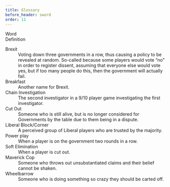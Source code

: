 ```yaml
---
title: Glossary
before_header: sword
order: 11
---
```

<div class="responsive-table">
  <div class="responsive-table-cell responsive-table-head">
    Word
  </div>
  <div class="responsive-table-cell responsive-table-head">
    Definition
  </div>
  <dl class="responsive-table">
    <dt class="responsive-table-cell">
      Brexit
    </dt>
    <dd class="responsive-table-cell">
      Voting down three governments in a row, thus causing a policy to be revealed at random. So-called because some players would vote “no” in order to register dissent, assuming that everyone else would vote yes, but if too many people do this, then the government will actually fail.
    </dd>
    <dt class="responsive-table-cell">
      Breakfast
    </dt>
    <dd class="responsive-table-cell">
      Another name for Brexit.
    </dd>
    <dt class="responsive-table-cell">
      Chain Investigation
    </dt>
    <dd class="responsive-table-cell">
      The second investigator in a 9/10 player game investigating the first investigator.
    </dd>
    <dt class="responsive-table-cell">
      Cut Out
    </dt>
    <dd class="responsive-table-cell">
      Someone who is still alive, but is no longer considered for Governments by the table due to them being in a dispute.
    </dd>
    <dt class="responsive-table-cell">
      Liberal Block/Corner
    </dt>
    <dd class="responsive-table-cell">
      A perceived group of Liberal players who are trusted by the majority.
    </dd>
    <dt class="responsive-table-cell">
      Power play
    </dt>
    <dd class="responsive-table-cell">
      When a player is on the government two rounds in a row.
    </dd>
    <dt class="responsive-table-cell">
      Soft Elimination
    </dt>
    <dd class="responsive-table-cell">
      When a player is cut out.
    </dd>
    <dt class="responsive-table-cell">
      Maverick Cop
    </dt>
    <dd class="responsive-table-cell">
      Someone who throws out unsubstantiated claims and their belief cannot be shaken.
    </dd>
    <dt class="responsive-table-cell">
      Wheelbarrow
    </dt>
    <dd class="responsive-table-cell">
      Someone who is doing something so crazy they should be carted off.
    </dd>
  </dl>
</div>